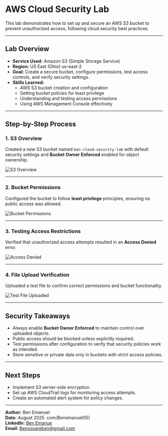 # AWS Cloud Security Lab

This lab demonstrates how to set up and secure an AWS S3 bucket to prevent unauthorized access, following cloud security best practices.

---

## **Lab Overview**
- **Service Used:** Amazon S3 (Simple Storage Service)
- **Region:** US East (Ohio) us-east-2
- **Goal:** Create a secure bucket, configure permissions, test access controls, and verify security settings.
- **Skills Learned:**
  - AWS S3 bucket creation and configuration
  - Setting bucket policies for least privilege
  - Understanding and testing access permissions
  - Using AWS Management Console effectively

---

## **Step-by-Step Process**

### 1. S3 Overview
Created a new S3 bucket named `ben-cloud-security-lab` with default security settings and **Bucket Owner Enforced** enabled for object ownership.

![S3 Overview](s3_overview.png)

---

### 2. Bucket Permissions
Configured the bucket to follow **least privilege** principles, ensuring no public access was allowed.

![Bucket Permissions](bucket_permissions.png)

---

### 3. Testing Access Restrictions
Verified that unauthorized access attempts resulted in an **Access Denied** error.

![Access Denied](access_denied.png)

---

### 4. File Upload Verification
Uploaded a test file to confirm correct permissions and bucket functionality.

![Test File Uploaded](test_file_uploaded.png)

---

## **Security Takeaways**
- Always enable **Bucket Owner Enforced** to maintain control over uploaded objects.
- Public access should be blocked unless explicitly required.
- Test permissions after configuration to verify that security policies work as intended.
- Store sensitive or private data only in buckets with strict access policies.

---

## **Next Steps**
- Implement S3 server-side encryption.
- Set up AWS CloudTrail logs for monitoring access attempts.
- Create an automated alert system for policy changes.

---

**Author:** Ben Emanuel  
**Date:** August 2025
.com/Benemanuel05)  
**LinkedIn:** [Ben Emanue](https://www.linkedin.com/in/emanuel05/)  
**Email:** Benyouareben@gmail.com
